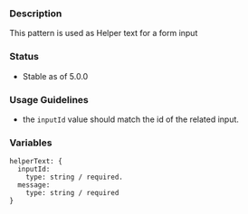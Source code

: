 ### Description
This pattern is used as Helper text for a form input

### Status
* Stable as of 5.0.0

### Usage Guidelines
* the `inputId` value should match the id of the related input.

### Variables
~~~
helperText: {
  inputId: 
    type: string / required.
  message: 
    type: string / required
}
~~~
